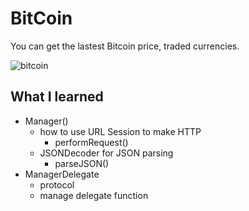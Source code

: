 # BitCoin

You can get the lastest Bitcoin price, traded currencies.

![bitcoin](https://user-images.githubusercontent.com/70695311/105455778-6a80b800-5cc7-11eb-8c79-2a72f312a219.gif)


## What I learned
- Manager() 
    - how to use URL Session to make HTTP 
        - performRequest()
    - JSONDecoder for JSON parsing 
        - parseJSON()
- ManagerDelegate 
    - protocol 
    - manage delegate function

